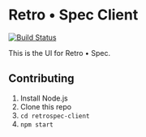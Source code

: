 # Retro • Spec Client

[![Build Status](https://travis-ci.org/carbonblack/retrospec-client.svg?branch=master)](https://travis-ci.org/carbonblack/retrospec-client)

This is the UI for Retro • Spec.

## Contributing

1. Install Node.js
2. Clone this repo
3. `cd retrospec-client`
4. `npm start`
